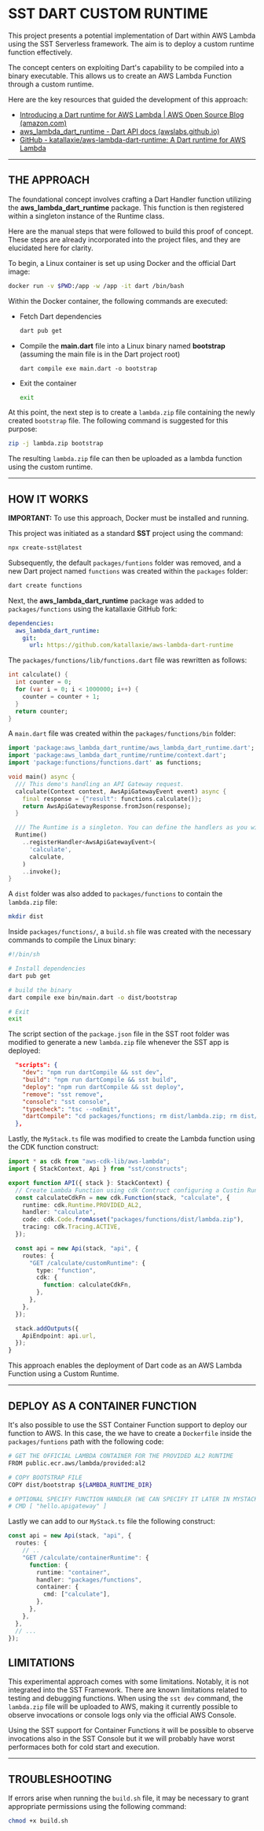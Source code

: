 # SST DART CUSTOM RUNTIME

This project presents a potential implementation of Dart within AWS Lambda using the SST Serverless framework. The aim is to deploy a custom runtime function effectively.

The concept centers on exploiting Dart's capability to be compiled into a binary executable. This allows us to create an AWS Lambda Function through a custom runtime.

Here are the key resources that guided the development of this approach:

- [Introducing a Dart runtime for AWS Lambda | AWS Open Source Blog (amazon.com)](https://aws.amazon.com/it/blogs/opensource/introducing-a-dart-runtime-for-aws-lambda/)
- [aws_lambda_dart_runtime - Dart API docs (awslabs.github.io)](https://awslabs.github.io/aws-lambda-dart-runtime/)
- [GitHub - katallaxie/aws-lambda-dart-runtime: A Dart runtime for AWS Lambda](https://github.com/katallaxie/aws-lambda-dart-runtime/)

---

## THE APPROACH

The foundational concept involves crafting a Dart Handler function utilizing the **aws_lambda_dart_runtime** package. This function is then registered within a singleton instance of the Runtime class.

Here are the manual steps that were followed to build this proof of concept. These steps are already incorporated into the project files, and they are elucidated here for clarity.

To begin, a Linux container is set up using Docker and the official Dart image:

```bash
docker run -v $PWD:/app -w /app -it dart /bin/bash
```

Within the Docker container, the following commands are executed:

- Fetch Dart dependencies

  ```bash
  dart pub get
  ```

- Compile the **main.dart** file into a Linux binary named **bootstrap** (assuming the main file is in the Dart project root)

  ```bas
  dart compile exe main.dart -o bootstrap
  ```

- Exit the container

  ```bash
  exit
  ```

At this point, the next step is to create a `lambda.zip` file containing the newly created `bootstrap` file. The following command is suggested for this purpose:

```bash
zip -j lambda.zip bootstrap
```

The resulting `lambda.zip` file can then be uploaded as a lambda function using the custom runtime.

---

## HOW IT WORKS

**IMPORTANT:** To use this approach, Docker must be installed and running.

This project was initiated as a standard **SST** project using the command:

```bash
npx create-sst@latest
```

Subsequently, the default `packages/funtions` folder was removed, and a new Dart project named `functions` was created within the `packages` folder:

```bash
dart create functions
```

Next, the **aws_lambda_dart_runtime** package was added to `packages/functions` using the katallaxie GitHub fork:

```yaml
dependencies:
  aws_lambda_dart_runtime:
    git:
      url: https://github.com/katallaxie/aws-lambda-dart-runtime
```

The `packages/functions/lib/functions.dart` file was rewritten as follows:

```dart
int calculate() {
  int counter = 0;
  for (var i = 0; i < 1000000; i++) {
    counter = counter + 1;
  }
  return counter;
}

```

A `main.dart` file was created within the `packages/functions/bin` folder:

```dart
import 'package:aws_lambda_dart_runtime/aws_lambda_dart_runtime.dart';
import 'package:aws_lambda_dart_runtime/runtime/context.dart';
import 'package:functions/functions.dart' as functions;

void main() async {
  /// This demo's handling an API Gateway request.
  calculate(Context context, AwsApiGatewayEvent event) async {
    final response = {"result": functions.calculate()};
    return AwsApiGatewayResponse.fromJson(response);
  }

  /// The Runtime is a singleton. You can define the handlers as you wish.
  Runtime()
    ..registerHandler<AwsApiGatewayEvent>(
      'calculate',
      calculate,
    )
    ..invoke();
}
```

A `dist` folder was also added to `packages/functions` to contain the `lambda.zip` file:

```bash
mkdir dist
```

Inside `packages/functions/`, a `build.sh` file was created with the necessary commands to compile the Linux binary:

```bash
#!/bin/sh

# Install dependencies
dart pub get

# build the binary
dart compile exe bin/main.dart -o dist/bootstrap

# Exit
exit
```

The script section of the `package.json` file in the SST root folder was modified to generate a new `lambda.zip` file whenever the SST app is deployed:

```json
  "scripts": {
    "dev": "npm run dartCompile && sst dev",
    "build": "npm run dartCompile && sst build",
    "deploy": "npm run dartCompile && sst deploy",
    "remove": "sst remove",
    "console": "sst console",
    "typecheck": "tsc --noEmit",
    "dartCompile": "cd packages/functions; rm dist/lambda.zip; rm dist/bootstrap; docker run -v $PWD:/app -w /app -it --entrypoint ./build.sh dart; cd dist; zip -j lambda.zip bootstrap; cd .. ; dart pub get; cd ..; cd .."
  },
```

Lastly, the `MyStack.ts` file was modified to create the Lambda function using the CDK function construct:

```typescript
import * as cdk from "aws-cdk-lib/aws-lambda";
import { StackContext, Api } from "sst/constructs";

export function API({ stack }: StackContext) {
  // Create Lambda Function using cdk Contruct configuring a Custin Runtime and uploading the binary generated from dart file
  const calculateCdkFn = new cdk.Function(stack, "calculate", {
    runtime: cdk.Runtime.PROVIDED_AL2,
    handler: "calculate",
    code: cdk.Code.fromAsset("packages/functions/dist/lambda.zip"),
    tracing: cdk.Tracing.ACTIVE,
  });

  const api = new Api(stack, "api", {
    routes: {
      "GET /calculate/customRuntime": {
        type: "function",
        cdk: {
          function: calculateCdkFn,
        },
      },
    },
  });

  stack.addOutputs({
    ApiEndpoint: api.url,
  });
}
```

This approach enables the deployment of Dart code as an AWS Lambda Function using a Custom Runtime.

---

## DEPLOY AS A CONTAINER FUNCTION

It's also possible to use the SST Container Function support to deploy our function to AWS.
In this case, the we have to create a `Dockerfile` inside the `packages/funtions` path with the following code:

```bash
# GET THE OFFICIAL LAMBDA CONTAINER FOR THE PROVIDED AL2 RUNTIME
FROM public.ecr.aws/lambda/provided:al2

# COPY BOOTSTRAP FILE
COPY dist/bootstrap ${LAMBDA_RUNTIME_DIR}

# OPTIONAL SPECIFY FUNCTION HANDLER (WE CAN SPECIFY IT LATER IN MYSTACK.TS)
# CMD [ "hello.apigateway" ]
```

Lastly we can add to our `MyStack.ts` file the following construct:

```typescript
const api = new Api(stack, "api", {
  routes: {
    // ..
    "GET /calculate/containerRuntime": {
      function: {
        runtime: "container",
        handler: "packages/functions",
        container: {
          cmd: ["calculate"],
        },
      },
    },
  },
  // ...
});
```

## LIMITATIONS

This experimental approach comes with some limitations. Notably, it is not integrated into the SST Framework. There are known limitations related to testing and debugging functions. When using the `sst dev` command, the `lambda.zip` file will be uploaded to AWS, making it currently possible to observe invocations or console logs only via the official AWS Console.

Using the SST support for Container Functions it will be possible to observe invocations also in the SST Console but it we will probably have worst performaces both for cold start and execution.

---

## TROUBLESHOOTING

If errors arise when running the `build.sh` file, it may be necessary to grant appropriate permissions using the following command:

```bash
chmod +x build.sh
```
